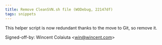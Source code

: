 ```yaml
---
title: Remove CleanSVN.sh file (WODebug, 22147df)
tags: snippets
---
```


This helper script is now redundant thanks to the move to Git, so remove it.

Signed-off-by: Wincent Colaiuta &lt;win@wincent.com&gt;
